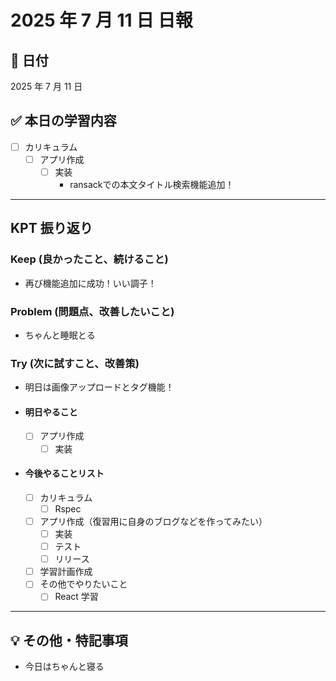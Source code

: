 # 2025 年 7 月 11 日 日報

## 📅 日付

2025 年 7 月 11 日

## ✅ 本日の学習内容

- [ ] カリキュラム
  - [ ] アプリ作成
    - [ ] 実装
      - ransackでの本文タイトル検索機能追加！

---

## KPT 振り返り

### Keep (良かったこと、続けること)

- 再び機能追加に成功！いい調子！

### Problem (問題点、改善したいこと)

- ちゃんと睡眠とる

### Try (次に試すこと、改善策)

- 明日は画像アップロードとタグ機能！

- #### 明日やること

  - [ ] アプリ作成
    - [ ] 実装

- #### 今後やることリスト
  - [ ] カリキュラム
    - [ ] Rspec
  - [ ] アプリ作成（復習用に自身のブログなどを作ってみたい）
    - [ ] 実装
    - [ ] テスト
    - [ ] リリース
  - [ ] 学習計画作成
  - [ ] その他でやりたいこと
    - [ ] React 学習

---

## 💡 その他・特記事項

- 今日はちゃんと寝る
